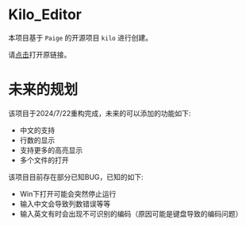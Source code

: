 # Kilo_Editor
本项目基于 `Paige` 的开源项目 `kilo` 进行创建。

请[点击](https://viewsourcecode.org/snaptoken/kilo/)打开原链接。

# 未来的规划
该项目于2024/7/22重构完成，未来的可以添加的功能如下:  
+ 中文的支持  
+ 行数的显示
+ 支持更多的高亮显示
+ 多个文件的打开

该项目目前存在部分已知BUG，已知的如下:  
+ Win下打开可能会突然停止运行
+ 输入中文会导致列数错误等等
+ 输入英文有时会出现不可识别的编码（原因可能是键盘导致的编码问题）
